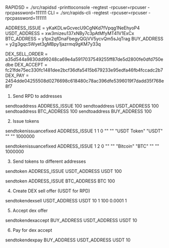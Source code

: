 RAPIDSD = ./src/rapidsd -printtoconsole -regtest -rpcuser=rpcuser -rpcpassword=111111
CLI = ./src/rapids-cli -regtest -rpcuser=rpcuser -rpcpassword=111111

ADDRESS_ISSUE = yKaKDLwGcvecU9CgNKd7fVpqg1NeEhyoP4
USDT_ADDRESS = xw3mizeu137xNBy7c3pAtMfyMT41V1ExCx
BTC_ADDRESS = y1px2qfDnaFbegyQGjVV5ycvQm5sJqTrag
BUY_ADDRESS = y2g3gqc5Wyet3gMBpy1jazrmq9gKM7y33q

DEX_SELL_ORDER = a35d544a9830dd99248ca69e4a5917037549255ff87de5d2800fe0dfd750edbe
DEX_ACCEPT = fc21fde75ec330fc1481dee2bcf36dfa5415b679233e95edfa46fb4fccadc2b7
DEX_PAY = 2454dde04255508d0276698c618480c78ac396dfe5396019f7dadd35f768e8f7


1) Send RPD to addresses

sendtoaddress ADDRESS_ISSUE 100
sendtoaddress USDT_ADDRESS 100
sendtoaddress BTC_ADDRESS 100
sendtoaddress BUY_ADDRESS 100


2) Issue tokens

sendtokenissuancefixed ADDRESS_ISSUE 1 1 0 "" "" "USDT Token" "USDT" "" "" 1000000

sendtokenissuancefixed ADDRESS_ISSUE 1 2 0 "" "" "Bitcoin" "BTC" "" "" 1000000


3) Send tokens to different addresses

sendtoken ADDRESS_ISSUE USDT_ADDRESS USDT 100

sendtoken ADDRESS_ISSUE BTC_ADDRESS BTC 100


4) Create DEX sell offer (USDT for RPD)

sendtokendexsell USDT_ADDRESS USDT 10 1 100 0.0001 1


5) Accept dex offer

sendtokendexaccept BUY_ADDRESS USDT_ADDRESS USDT 10


6) Pay for dex accept

sendtokendexpay BUY_ADDRESS USDT_ADDRESS USDT 10
